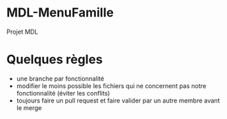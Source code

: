 # MDL-MenuFamille
Projet MDL

# Quelques règles
- une branche par fonctionnalité
- modifier le moins possible les fichiers qui ne concernent pas notre fonctionnalité (éviter les conflits)
- toujours faire un pull request et faire valider par un autre membre avant le merge


